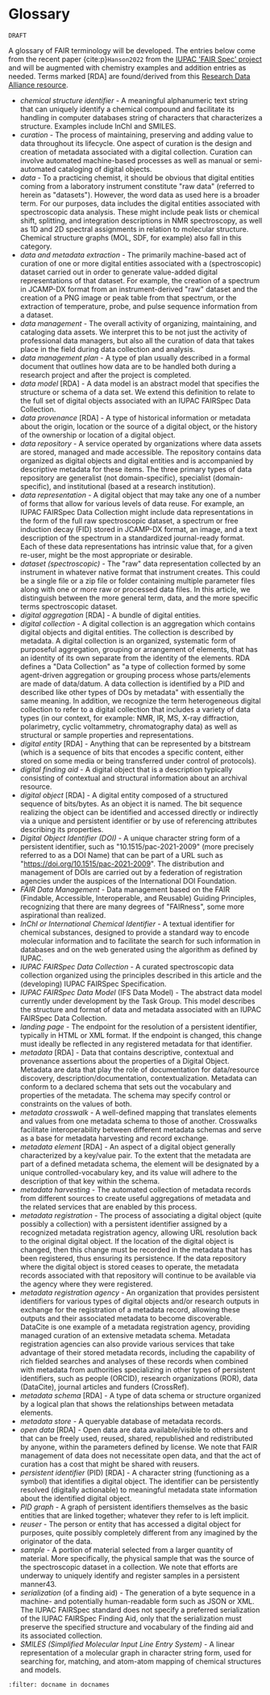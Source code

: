 # Glossary

```{note}
DRAFT
```

A glossary of FAIR terminology will be developed.  The entries below come from the recent paper {cite:p}`Hanson2022`
from the [IUPAC 'FAIR Spec' project](https://iupac.org/project/2019-031-1-024/) and will be augmented with chemistry
examples and addition entries as needed.  Terms marked [RDA] are found/derived from this 
[Research Data Alliance resource](http://smw-rda.esc.rzg.mpg.de/dft-3.0.html).

- _chemical structure identifier_ -
  A meaningful alphanumeric text string that can uniquely identify a chemical compound and facilitate its handling in 
  computer databases string of characters that characterizes a structure. Examples include InChI and SMILES.
- _curation_ - 
  The process of maintaining, preserving and adding value to data throughout its lifecycle. One aspect of curation 
  is the design and creation of metadata associated with a digital collection. Curation can involve automated 
  machine-based processes as well as manual or semi-automated cataloging of digital objects.
- _data_ - 
  To a practicing chemist, it should be obvious that digital entities coming from a laboratory instrument constitute 
  "raw data" (referred to herein as "datasets"). However, the word data as used here is a broader term. For our 
  purposes, data includes the digital entities associated with spectroscopic data analysis. These might include peak 
  lists or chemical shift, splitting, and integration descriptions in NMR spectroscopy, as well as 1D and 2D spectral 
  assignments in relation to molecular structure. Chemical structure graphs (MOL, SDF, for example) also fall in this category.
- _data and metadata extraction_ - 
  The primarily machine-based act of curation of one or more digital entities associated with a (spectroscopic) dataset 
  carried out in order to generate value-added digital representations of that dataset.  For example, the creation of a 
  spectrum in JCAMP-DX format from an instrument-derived "raw" dataset and the creation of a PNG image or peak table 
  from that spectrum, or the extraction of temperature, probe, and pulse sequence information from a dataset.
- _data management_ - 
  The overall activity of organizing, maintaining, and cataloging data assets. We interpret this to be not just the 
  activity of professional data managers, but also all the curation of data that takes place in the field during 
  data collection and analysis.
- _data management plan_ - 
  A type of plan usually described in a formal document that outlines how data are to be handled both during a 
  research project and after the project is completed.
- _data model_ [RDA] - 
  A data model is an abstract model that specifies the structure or schema of a data set. We extend this definition 
  to relate to the full set of digital objects associated with an IUPAC FAIRSpec Data Collection.
- _data provenance_ [RDA] - 
  A type of historical information or metadata about the origin, location or the source of a digital object, or the 
  history of the ownership or location of a digital object.
- _data repository_ - 
  A service operated by organizations where data assets are stored, managed and made accessible. The repository 
  contains data organized as digital objects and digital entities and is accompanied by descriptive metadata for 
  these items. The three primary types of data repository are generalist (not domain-specific), specialist 
  (domain-specific), and institutional (based at a research institution).
- _data representation_ - 
  A digital object that may take any one of a number of forms that allow for various levels of data reuse. For 
  example, an IUPAC FAIRSpec Data Collection might include data representations in the form of the full raw 
  spectroscopic dataset, a spectrum or free induction decay (FID) stored in JCAMP-DX format, an image, and a
  text description of the spectrum in a standardized journal-ready format. Each of these data representations has 
  intrinsic value that, for a given re-user, might be the most appropriate or desirable.
- _dataset (spectroscopic)_ - 
  The "raw" data representation collected by an instrument in whatever native format that instrument creates. This 
  could be a single file or a zip file or folder containing multiple parameter files along with one or more raw or
  processed data files. In this article, we distinguish between the more general term, data, and the more specific 
  terms spectroscopic dataset.
- _digital aggregation_ [RDA] - 
  A bundle of digital entities.
- _digital collection_ - 
  A digital collection is an aggregation which contains digital objects and digital entities. The collection is 
  described by metadata. A digital collection is an organized, systematic form of purposeful aggregation, grouping
  or arrangement of elements, that has an identity of its own separate from the identity of the elements. RDA defines 
  a "Data Collection" as "a type of collection formed by some agent-driven aggregation or grouping process whose 
  parts/elements are made of data/datum. A data collection is identified by a PID and described like other types of 
  DOs by metadata" with essentially the same meaning. In addition, we recognize the term heterogeneous digital 
  collection to refer to a digital collection that includes a variety of data types (in our context, for example: 
  NMR, IR, MS, X-ray diffraction, polarimetry, cyclic voltammetry, chromatography data) as well as structural or 
  sample properties and representations.
- _digital entity_ [RDA] - 
  Anything that can be represented by a bitstream (which is a sequence of bits that encodes a specific content, 
  either stored on some media or being transferred under control of protocols).
- _digital finding aid_ - 
  A digital object that is a description typically consisting of contextual and structural information about 
  an archival resource.
- _digital object_ [RDA] - 
  A digital entity composed of a structured sequence of bits/bytes. As an object it is named. The bit sequence 
  realizing the object can be identified and accessed directly or indirectly via a unique and persistent identifier 
  or by use of referencing attributes describing its properties.
- _Digital Object Identifier (DOI)_ - 
  A unique character string form of a persistent identifier, such as "10.1515/pac-2021-2009" (more precisely referred to as 
  a DOI Name) that can be part of a URL such as "https://doi.org/10.1515/pac-2021-2009". The distribution and management of 
  DOIs are carried out by a federation of registration agencies under the auspices of the International DOI Foundation.
- _FAIR Data Management_ - 
  Data management based on the FAIR (Findable, Accessible, Interoperable, and Reusable) Guiding Principles, recognizing 
  that there are many degrees of "FAIRness", some more aspirational than realized.
- _InChI or International Chemical Identifier_ - 
  A textual identifier for chemical substances, designed to provide a standard way to encode molecular information and to 
  facilitate the search for such information in databases and on the web generated using the algorithm as defined by IUPAC.
- _IUPAC FAIRSpec Data Collection_ - 
  A curated spectroscopic data collection organized using the principles described in this article and the 
  (developing) IUPAC FAIRSpec Specification.
- _IUPAC FAIRSpec Data Model_ (IFS Data Model) - 
  The abstract data model currently under development by the Task Group. This model describes the structure and
  format of data and metadata associated with an IUPAC FAIRSpec Data Collection.
- _landing page_ - 
  The endpoint for the resolution of a persistent identifier, typically in HTML or XML format. If the endpoint is 
  changed, this change must ideally be reflected in any registered metadata for that identifier.
- _metadata_ [RDA] - 
  Data that contains descriptive, contextual and provenance assertions about the properties of a Digital Object. 
  Metadata are data that play the role of documentation for data/resource discovery, description/documentation, 
  contextualization. Metadata can conform to a declared schema that sets out the vocabulary and properties of the 
  metadata. The schema may specify control or constraints on the values of both.
- _metadata crosswalk_ - 
  A well-defined mapping that translates elements and values from one metadata schema to those of another. Crosswalks
  facilitate interoperability between different metadata schemas and serve as a base for metadata harvesting and record exchange.
- _metadata element_ [RDA] - 
  An aspect of a digital object generally characterized by a key/value pair. To the extent that the metadata are part 
  of a defined metadata schema, the element will be designated by a unique controlled-vocabulary key, and its value
  will adhere to the description of that key within the schema.
- _metadata harvesting_ - 
  The automated collection of metadata records from different sources to create useful aggregations of metadata
  and the related services that are enabled by this process.
- _metadata registration_ - 
  The process of associating a digital object (quite possibly a collection) with a persistent identifier assigned by 
  a recognized metadata registration agency, allowing URL resolution back to the original digital object. If the 
  location of the digital object is changed, then this change must be recorded in the metadata that has been registered,
  thus ensuring its persistence. If the data repository where the digital object is stored ceases to operate, the 
  metadata records associated with that repository will continue to be available via the agency where they were registered.
- _metadata registration agency_ - 
  An organization that provides persistent identifiers for various types of digital objects and/or research outputs 
  in exchange for the registration of a metadata record, allowing these outputs and their associated metadata to 
  become discoverable. DataCite is one example of a metadata registration agency, providing managed curation of an
  extensive metadata schema. Metadata registration agencies can also provide various services that take advantage of
  their stored metadata records, including the capability of rich fielded searches and analyses of these records when 
  combined with metadata from authorities specializing in other types of persistent identifiers, such as people (ORCID),
  research organizations (ROR), data (DataCite), journal articles and funders (CrossRef).
- _metadata schema_ [RDA] - 
  A type of data schema or structure organized by a logical plan that shows the relationships between metadata elements. 
- _metadata store_ - 
  A queryable database of metadata records.
- _open data_ [RDA] - 
  Open data are data available/visible to others and that can be freely used, reused, shared, republished and 
  redistributed by anyone, within the parameters defined by license. We note that FAIR management of data does not 
  necessitate open data, and that the act of curation has a cost that might be shared with reusers.
- _persistent identifier_ (PID) [RDA] - 
  A character string (functioning as a symbol) that identifies a digital object. The identifier can be persistently 
  resolved (digitally actionable) to meaningful metadata state information about the identified digital object.
- _PID graph_ - 
  A graph of persistent identifiers themselves as the basic entities that are linked together; whatever they refer
  to is left implicit.
- _reuser_ - 
  The person or entity that has accessed a digital object for purposes, quite possibly completely different from 
  any imagined by the originator of the data.
- _sample_ - 
  A portion of material selected from a larger quantity of material. More specifically, the physical sample that was 
  the source of the spectroscopic dataset in a collection. We note that efforts are underway to uniquely identify 
  and register samples in a persistent manner43.
- _serialization_ (of a finding aid) - 
  The generation of a byte sequence in a machine- and potentially human-readable form such as JSON or XML. The IUPAC 
  FAIRSpec standard does not specify a preferred serialization of the IUPAC FAIRSpec Finding Aid, only that the 
  serialization must preserve the specified structure and vocabulary of the finding aid and its associated collection.
- _SMILES (Simplified Molecular Input Line Entry System)_ - 
  A linear representation of a molecular graph in character string form, used for searching for, matching, and
  atom-atom mapping of chemical structures and models.

```{bibliography}
:filter: docname in docnames
```
